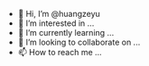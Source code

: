 - 👋 Hi, I’m @huangzeyu
- 👀 I’m interested in ...
- 🌱 I’m currently learning ...
- 💞️ I’m looking to collaborate on ...
- 📫 How to reach me ...

<!---
huangzeyu/huangzeyu is a ✨ special ✨ repository because its `README.md` (this file) appears on your GitHub profile.
You can click the Preview link to take a look at your changes.
--->
